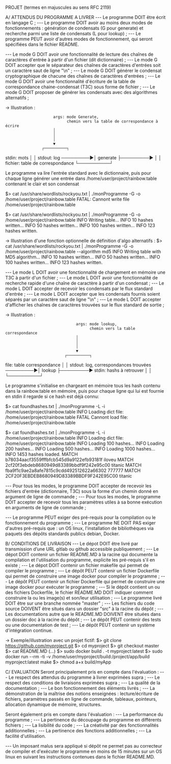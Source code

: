 PROJET
(termes en majuscules au sens RFC 2119)

A/ ATTENDUS DU PROGRAMME A LIVRER
--- Le programme DOIT être écrit en langage C ;
--- Le programme DOIT avoir au moins deux modes de fonctionnements : génération de condensats (G pour generate) et recherche parmi une liste de condensats (L pour lookup) ;
---  Le programme PEUT avoir d'autres modes de fonctionnement, qui seront spécifiées dans le fichier README.

--- Le mode G DOIT avoir une fonctionnalité de lecture des chaînes de caractères d'entrée à partir d'un fichier (dit dictionnaire) ;
--- Le mode G DOIT accepter que le séparateur des chaînes de caractères d'entrées soit un caractère saut de ligne "\n" ;
--- Le mode G DOIT générer le condensat cryptographique de chacune des chaînes de caractères d'entrées ;
--- Le mode G DOIT avoir une fonctionnalité d'écriture de la table de correspondance chaine-condensat (T3C) sous forme de fichier ;
--- Le mode G DOIT proposer de générer les condensats avec des algorithmes alternatifs ;

-> Illustration :

                         args: mode Generate,
                               chemin vers la table de correspondance à écrire
                         │
                         │
                         │
                         ▼
                    ┌──────────┐
stdin: mots         │          │   stdout: log
          ─────────►│ generate ├─────────►
                    │          │   fichier: table de correspondance
                    └──────────┘

Le programme va lire l'entrée standard avec le dictionnaire, puis pour chaque ligne générer une entrée dans /home/user/project/rainbow.table contenant le clair et son condensat

$> cat /usr/share/wordlists/rockyou.txt | ./monProgramme -G -o /home/user/project/rainbow.table
FATAL: Cannont write file /home/user/project/rainbow.table

$> cat /usr/share/wordlists/rockyou.txt | ./monProgramme -G -o /home/user/project/rainbow.table
INFO Writing table...
INFO 10 hashes written...
INFO 50 hashes written...
INFO 100 hashes written...
INFO 123 hashes written.

-> Illustration d'une fonction optionnelle de définition d'algo alternatifs :
$> cat /usr/share/wordlists/rockyou.txt | ./monProgramme -G -o /home/user/project/rainbow.table --algorithm md5
INFO Writing table with MD5 algorithm...
INFO 10 hashes written...
INFO 50 hashes written...
INFO 100 hashes written...
INFO 123 hashes written.

--- Le mode L DOIT avoir une fonctionnalité de chargement en mémoire une T3C à partir d'un fichier ;
--- Le mode L DOIT avoir une fonctionnalité de recherche rapide d'une chaîne de caractère à partir d'un condensat ;
--- Le mode L DOIT accepter de recevoir les condensats par le flux standard d'entrée ;
--- Le mode L DOIT accepter que les condensats fournis soient séparés par un caractère saut de ligne "\n" ;
--- Le mode L DOIT accepter d'afficher les chaînes de caractères trouvées sur le flux standard de sortie ;

-> Illustration :

                                   args: mode lookup,
                                         chemin vers la table correspondance
                                   │
                                   │
                                   │
                                   ▼
                              ┌──────────┐
file: table correspondance    │          │   stdout: log, correspondances trouvées
                    ─────────►│  lookup  ├─────────►
stdin: hashs à retrouver      │          │
                              └──────────┘

Le programme s'initialise en chargeant en mémoire tous les hash contenu dans la rainbow.table en mémoire, puis pour chaque ligne qui lui est fournie en stdin il regarde si ce hash est déjà connu:

$> cat foundhashes.txt | ./monProgramme -L -i /home/user/project/rainbow.table
INFO Loading dict file: /home/user/project/rainbow.table
FATAL Cannont load file: /home/user/project/rainbow.table

$> cat foundhashes.txt | ./monProgramme -L -i /home/user/project/rainbow.table
INFO Loading dict file: /home/user/project/rainbow.table
INFO Loading 100 hashes...
INFO Loading 200 hashes...
INFO Loading 500 hashes...
INFO Loading 1000 hashes...
INFO 1453 hashes loaded.
MATCH b78034aacf3559fffbfcb545d9a9122efb93181f iloveu
MATCH 2cf20f3ebdeb8680949d83389bbdf9f242e95c00 titanic
MATCH fba9f1c9ae2a8afe7815c9cdd492512622a66302 777777
MATCH 2CF20F3EBDEB8680949D83389BBDF9F242E95C00 titanic


--- Pour tous les modes, le programme DOIT accepter de recevoir les fichiers d'entrée (dictionnaire, T3C) sous la forme d'un chemin donné en argument de ligne de commande ;
--- Pour tous les modes, le programme DOIT accepter de recevoir tous les paramètres utiles à sa bonne exécution en arguments de ligne de commande ;

--- Le programme PEUT exiger des pré-requis pour la compilation ou le fonctionnement du programme ;
--- Le programme NE DOIT PAS exiger d'autres pré-requis que : un OS linux, l'installation de bibliothèques via paquets des dépôts standards publics debian, Docker.


B/ CONDITIONS DE LIVRAISON
--- Le dépot DOIT être livré par transmission d’une URL gitlab ou github accessible publiquement ;
--- Le dépot DOIT contenir un fichier README.MD à la racine qui documente la compilation et l'utilisation du programme, explicite les pré-requis s'il en existe ;
--- Le dépot DOIT contenir un fichier makefile qui permet de compiler le programme ;
--- Le dépôt PEUT contenir un fichier Dockerfile qui permet de construire une image docker pour compiler le programme ;
--- Le dépôt PEUT contenir un fichier Dockerfile qui permet de construire une image docker pour exécuter le programme ;
--- Si le dépôt contient un ou des fichiers Dockerfile, le fichier README.MD DOIT indiquer comment construire la ou les image(s) et son/leur utilisation ;
--- Le programme livré DOIT être sur une branche nommée "master" ;
--- Les fichiers du code source DOIVENT être situés dans un dossier "src" à la racine du dépôt ;
--- Les documentations autre que le README.MD DOIVENT être situées dans un dossier doc à la racine du dépôt ;
--- Le dépôt PEUT contenir des tests ou une documentation de test ;
--- Le dépôt PEUT contenir un système d'intégration continue.

-> Exemple/illustration avec un projet fictif:
$> git clone https://github.com/myproject.git
$> cd myproject
$> git checkout master
$> cat README.MD
(...)
$> sudo docker build . -t myproject:latest
$> sudo docker run --rm -ti -v /home/user/myproject/build:/project/app/build myproject:latest make
$> chmod a+x build/myApp


C/ EVALUATION
Seront principalement pris en compte dans l'évaluation :
--- Le respect des attendus du programme à livrer exprimées supra ;
--- Le respect des conditions de livraisons exprimées supra ;
--- La qualité de la documentation ;
--- Le bon fonctionnement des éléments livrés ;
--- La démonstration de la maîtrise des notions enseignées : lecture/écriture de fichiers, paramètres passés en ligne de commande, tableaux, pointeurs, allocation dynamique de mémoire, structures.

Seront également pris en compte dans l'évaluation :
--- La performance du programme ;
--- La pertinence du découpage du programme en différents fichiers ;
--- La lisibilité du code ;
--- La créativité par des fonctionnalités additionnelles ;
--- La pertinence des fonctions additionnelles ;
--- La facilité d'utilisation.

--- Un imposant malus sera appliqué si dépôt ne permet pas au correcteur de compiler et d'exécuter le programme en moins de 15 minutes sur un OS linux en suivant les instructions contenues dans le fichier README.MD.
